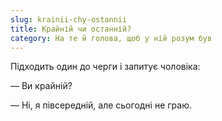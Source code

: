 ```yaml
---
slug: krainii-chy-ostannii
title: Крайній чи останній?
category: На те й голова, щоб у ній розум був
---
```

Підходить один до черги і запитує чоловіка:

— Ви крайній?

— Ні, я півсередній, але сьогодні не граю.
